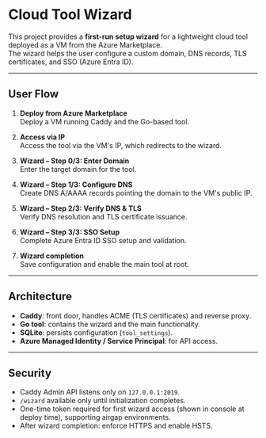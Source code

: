 # Cloud Tool Wizard

This project provides a **first-run setup wizard** for a lightweight cloud tool deployed as a VM from the Azure Marketplace.  
The wizard helps the user configure a custom domain, DNS records, TLS certificates, and SSO (Azure Entra ID).

---

## User Flow

1. **Deploy from Azure Marketplace**  
   Deploy a VM running Caddy and the Go-based tool.

2. **Access via IP**  
   Access the tool via the VM's IP, which redirects to the wizard.

3. **Wizard – Step 0/3: Enter Domain**  
   Enter the target domain for the tool.

4. **Wizard – Step 1/3: Configure DNS**  
   Create DNS A/AAAA records pointing the domain to the VM's public IP.

5. **Wizard – Step 2/3: Verify DNS & TLS**  
   Verify DNS resolution and TLS certificate issuance.

6. **Wizard – Step 3/3: SSO Setup**  
   Complete Azure Entra ID SSO setup and validation.

7. **Wizard completion**  
   Save configuration and enable the main tool at root.

---

## Architecture

- **Caddy**: front door, handles ACME (TLS certificates) and reverse proxy.  
- **Go tool**: contains the wizard and the main functionality.  
- **SQLite**: persists configuration (`tool_settings`).  
- **Azure Managed Identity / Service Principal**: for API access.  

---

## Security

- Caddy Admin API listens only on `127.0.0.1:2019`.  
- `/wizard` available only until initialization completes.  
- One-time token required for first wizard access (shown in console at deploy time), supporting airgap environments.  
- After wizard completion: enforce HTTPS and enable HSTS.